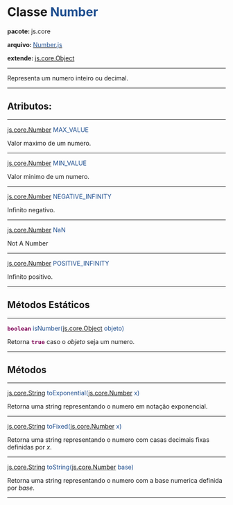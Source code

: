 <h1>Classe <font color='#1E4E8F'>Number</font></h1>
<p><strong>pacote: </strong>js.core</p>
<p><strong>arquivo: </strong><a href='http://code.google.com/p/jsool/source/browse/trunk/jsool/js/core/Number.js'><font color='#1E4E8F'>Number.js</font></a></p>
<p><strong>extende: </strong><font color='#1E4E8F'><a href='JsCoreObject.md'>js.core.Object</a></font></p>

---

Representa um numero inteiro ou decimal.

---


<h2>Atributos:</h2>

---

<p><font color='#1E4E8F'><a href='JsCoreNumber.md'>js.core.Number</a> MAX_VALUE</font></p>
<p>Valor maximo de um numero.</p>

---

<p><font color='#1E4E8F'><a href='JsCoreNumber.md'>js.core.Number</a> MIN_VALUE</font></p>
<p>Valor minimo de um numero.</p>

---

<p><font color='#1E4E8F'><a href='JsCoreNumber.md'>js.core.Number</a> NEGATIVE_INFINITY</font></p>
<p>Infinito negativo.</p>

---

<p><font color='#1E4E8F'><a href='JsCoreNumber.md'>js.core.Number</a> NaN</font></p>
<p>Not A Number</p>

---

<p><font color='#1E4E8F'><a href='JsCoreNumber.md'>js.core.Number</a> POSITIVE_INFINITY</font></p>
<p>Infinito positivo.</p>

---


<h2>Métodos Estáticos</h2>

---

<p><font color='#1E4E8F'><strong><font color='#7F0055' face='monospace' size='3'>boolean</font></strong> isNumber(<a href='JsCoreObject.md'>js.core.Object</a> objeto)</font></p><p>Retorna <strong><font color='#7F0055' face='monospace' size='3'>true</font></strong> caso o <i>objeto</i> seja um numero.</p>

---


<h2>Métodos</h2>

---

<p><font color='#1E4E8F'><a href='JsCoreString.md'>js.core.String</a> toExponential(<a href='JsCoreNumber.md'>js.core.Number</a> x)</font></p><p>Retorna uma string representando o numero em notação exponencial.</p>

---

<p><font color='#1E4E8F'><a href='JsCoreString.md'>js.core.String</a> toFixed(<a href='JsCoreNumber.md'>js.core.Number</a> x)</font></p><p>Retorna uma string representando o numero com casas decimais fixas definidas por <i>x</i>.</p>

---

<p><font color='#1E4E8F'><a href='JsCoreString.md'>js.core.String</a> toString(<a href='JsCoreNumber.md'>js.core.Number</a> base)</font></p><p>Retorna uma string representando o numero com a base numerica definida por <i>base</i>.</p>

---
